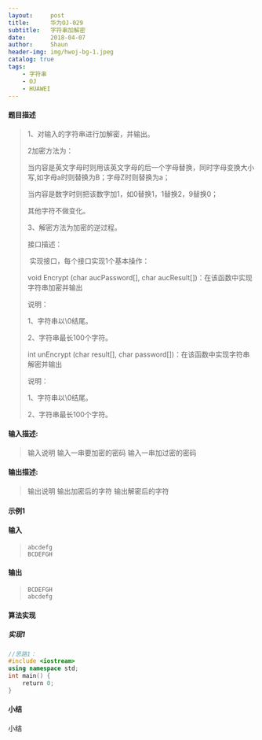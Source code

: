 ```yaml
---
layout:     post
title:      华为OJ-029
subtitle:   字符串加解密
date:       2018-04-07
author:     Shaun
header-img: img/hwoj-bg-1.jpeg
catalog: true
tags:
    - 字符串
    - OJ
    - HUAWEI
---
```



#### 题目描述

> 1、对输入的字符串进行加解密，并输出。
>
> 2加密方法为：
>
> 当内容是英文字母时则用该英文字母的后一个字母替换，同时字母变换大小写,如字母a时则替换为B；字母Z时则替换为a；
>
> 当内容是数字时则把该数字加1，如0替换1，1替换2，9替换0；
>
> 其他字符不做变化。
>
> 3、解密方法为加密的逆过程。
>
>  
>
> 接口描述：
>
> ​    实现接口，每个接口实现1个基本操作：
>
> void Encrypt (char aucPassword[], char aucResult[])：在该函数中实现字符串加密并输出
>
> 说明：
>
> 1、字符串以\0结尾。
>
> 2、字符串最长100个字符。
>
>  
>
> int unEncrypt (char result[], char password[])：在该函数中实现字符串解密并输出
>
> 说明：
>
> 1、字符串以\0结尾。
>
> 2、字符串最长100个字符。

#### 输入描述:

> 输入说明
> 输入一串要加密的密码
> 输入一串加过密的密码

#### 输出描述:

> 输出说明
> 输出加密后的字符
> 输出解密后的字符

#### 示例1

#### 输入

> ```
> abcdefg
> BCDEFGH
> ```

#### 输出

> ```
> BCDEFGH
> abcdefg
> ```



#### 算法实现



##### 实现1

```C++
//思路1：
#include <iostream>
using namespace std;
int main() {
    return 0;
}
```




#### 小结

小结






